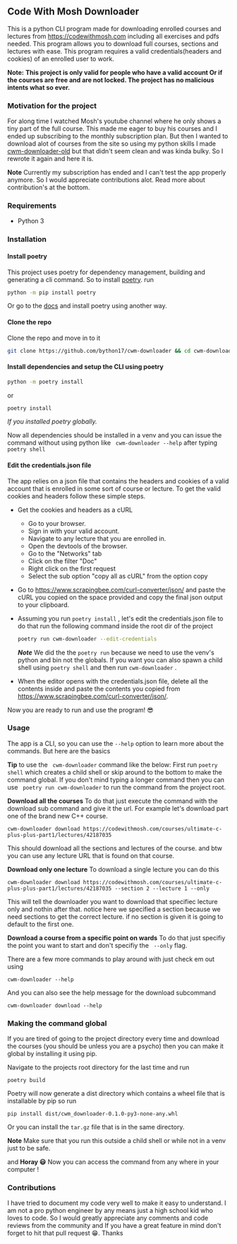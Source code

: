 ## Code With Mosh Downloader

This is a python CLI program made for downloading enrolled courses and lectures from https://codewithmosh.com including all exercises and pdfs needed. This program allows you to download full courses, sections and lectures with ease. This program requires a valid credentials(headers and cookies) of an enrolled user to work.

**Note:** **This project is only valid for people who have a valid account Or if the courses are free and are not locked. The project has no malicious intents what so ever.**

### Motivation for the project

For along time I watched Mosh's youtube channel where he only shows a tiny part of the full course. This made me eager to buy his courses and I ended up subscribing to the monthly subscription plan. But then I wanted to download alot of courses from the site so using my python skills I made [cwm-downloader-old](https://github.com/bython17/cwm-downloader-old) but that didn't seem clean and was kinda bulky. So I rewrote it again and here it is.

**Note** Currently my subscription has ended and I can't test the app properly anymore. So I would appreciate contributions alot. Read more about contribution's at the bottom.

### Requirements

- Python 3

### Installation

#### Install poetry

This project uses poetry for dependency management, building and generating a cli command. So to install [poetry](https://python-poetry.org/). run

```bash
python -m pip install poetry
```

Or go to the [docs](https://python-poetry.org/docs/) and install poetry using another way.

#### Clone the repo

Clone the repo and move in to it

```bash
git clone https://github.com/bython17/cwm-downloader && cd cwm-downloader
```

#### Install dependencies and setup the CLI using poetry

```bash
python -m poetry install
```
or
```bash
poetry install
``` 
*If you installed poetry globally.*


Now all dependencies should be installed in a venv and you can issue the command without using python like ` cwm-downloader --help` after typing ```poetry shell```

#### Edit the credentials.json file

The app relies on a json file that contains the headers and cookies of a valid account that is enrolled in some sort of course or lecture. To get the valid cookies and headers follow these simple steps.

- Get the cookies and headers as a cURL
  - Go to your browser.
  - Sign in with your valid account.
  - Navigate to any lecture that you are enrolled in.
  - Open the devtools of the browser.
  - Go to the "Networks" tab
  - Click on the filter "Doc"
  - Right click on the first request
  - Select the sub option "copy all as cURL" from the option copy
- Go to https://www.scrapingbee.com/curl-converter/json/ and paste the cURL you copied on the space provided and copy the final json output to your clipboard.
- Assuming you run `poetry install` , let's edit the credentials.json file to do that run the following command inside the root dir of the project

  ```bash
  poetry run cwm-downloader --edit-credentials
  ```

  **_Note_** We did the the `poetry run` because we need to use the venv's python and bin not the globals. If you want you can also spawn a child shell using `poetry shell` and then run `cwm-downloader` .

- When the editor opens with the credentials.json file, delete all the contents inside and paste the contents you copied from https://www.scrapingbee.com/curl-converter/json/.

Now you are ready to run and use the program! 😎

### Usage

The app is a CLI, so you can use the `--help` option to learn more about the commands. But here are the basics

**Tip** to use the ` cwm-downloader` command like the below: First run `poetry shell` which creates a child shell or skip around to the bottom to make the command global. If you don't mind typing a longer command then you can use ` poetry run cwm-downloader` to run the command from the project root.

**Download all the courses**
To do that just execute the command with the download sub command and give it the url. For example let's download part one of the brand new C++ course.

```
cwm-downloader download https://codewithmosh.com/courses/ultimate-c-plus-plus-part1/lectures/42187035
```

This should download all the sections and lectures of the course. and btw you can use any lecture URL that is found on that course.

**Download only one lecture**
To download a single lecture you can do this

```
cwm-downloader download https://codewithmosh.com/courses/ultimate-c-plus-plus-part1/lectures/42187035 --section 2 --lecture 1 --only
```

This will tell the downloader you want to download that specifiec lecture only and nothin after that. notice here we specified a section because we need sections to get the correct lecture. if no section is given it is going to default to the first one.

**Download a course from a specific point on wards**
To do that just specifiy the point you want to start and don't specifiy the ` --only` flag.

There are a few more commands to play around with just check em out using

```
cwm-downloader --help
```

And you can also see the help message for the download subcommand

```
cwm-downloader download --help
```

### Making the command global

If you are tired of going to the project directory every time and download the courses (you should be unless you are a psycho) then you can make it global by installing it using pip.

Navigate to the projects root directory for the last time and run

```
poetry build
```

Poetry will now generate a dist directory which contains a wheel file that is installable by pip so run

```
pip install dist/cwm_downloader-0.1.0-py3-none-any.whl
```
Or you can install the ```tar.gz``` file that is in the same directory. 

**Note** Make sure that you run this outside a child shell or while not in a venv just to be safe.

and **Horay 😃** Now you can access the command from any where in your computer !

### Contributions

I have tried to document my code very well to make it easy to understand. I am not a pro python engineer by any means just a high school kid who loves to code. So I would greatly appreciate any comments and code reviews from the community and If you have a great feature in mind don't forget to hit that pull request 😁. Thanks
